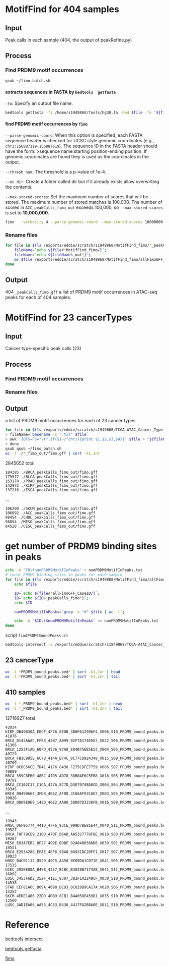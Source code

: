 # MotifFind for 404 samples
## Input
Peak calls in each sample (404, the output of peakRefine.py)
## Process
### Find PRDM9 motif occurrences
```bash
qsub ~/fimo_batch.sh
```
#### extracts sequences in FASTA by `bedtools  getfasta`
`-fo`: Specify an output file name.
```bash
bedtools getfasta -fi /home/s1949868/Tools/hg38.fa -bed $file -fo "${fileName}.fasta"
```
#### find PRDM9 motif occurrences by `fimo`
`--parse-genomic-coord`: When this option is specified, each FASTA sequence header is checked for UCSC style genomic coordinates (e.g., `chr1:156887119-156887619`). The sequence ID in the FASTA header should have the form: >sequence name:starting position-ending position. If genomic coordinates are found they is used as the coordinates in the output. 

`--thresh num`: The threshold is a p-value of 1e-4.

`--oc dir`: Create a folder called dir but if it already exists allow overwriting the contents.

`--max-stored-scores`: Set the maximum number of scores that will be stored. The maximum number of stored matches is 100,000. The number of scores in `ACC_peakCalls_fimo_out` exceeds 100,000, so `--max-stored-scores` is set to **10,000,000**.
```bash
fimo  --verbosity 4 --parse-genomic-coord --max-stored-scores 10000000 --oc "${fileName}_fimo_out" /home/s1949868/PRDM9.pwm.meme "${fileName}.fasta"
```
### Rename files
```bash
for file in $(ls /exports/eddie/scratch/s1949868/MotifFind_fimo/*_peakCalls_fimo_out/fimo.gff); do
	fileName=`echo ${file#*MotifFind_fimo/}`; 
	fileName=`echo ${fileName%_out*}`;
	mv $file /exports/eddie/scratch/s1949868/MotifFind_fimo/allFimoGFF_CaseID/${fileName}.gff
done
```
## Output
404 `_peakCalls_fimo.gff`
a list of PRDM9 motif occurrences in ATAC-seq peaks for each of 404 samples.
# MotifFind for 23 cancerTypes
## Input
Cancer type-specific peak calls (23)
## Process
### Find PRDM9 motif occurrences
### Rename files
## Output
a list of PRDM9 motif occurrences for each of 23 cancer types




```bash
for file in $(ls /exports/eddie/scratch/s1949868/TCGA-ATAC_Cancer_Type-specific_PeakCalls/*_peakCalls.txt); do
> fileName=`basename -s ".txt" $file`
> awk '{OFS=FS="\t";if($1~/^chr/){print $1,$2,$3,$4}}' $file > "${fileName}.bed";
> done
qsub qsub ~/fimo_batch.sh
wc -l ./*_fimo_out/fimo.gff | sort -k1,1nr
```

  2845652 total
  
	184385 ./BRCA_peakCalls_fimo_out/fimo.gff
	175572 ./BLCA_peakCalls_fimo_out/fimo.gff
	163170 ./PRAD_peakCalls_fimo_out/fimo.gff
	142972 ./KIRP_peakCalls_fimo_out/fimo.gff
	137216 ./ESCA_peakCalls_fimo_out/fimo.gff

...

	106200 ./SKCM_peakCalls_fimo_out/fimo.gff
	106092 ./ACC_peakCalls_fimo_out/fimo.gff
	98454 ./CHOL_peakCalls_fimo_out/fimo.gff
	96894 ./MESO_peakCalls_fimo_out/fimo.gff
	84528 ./CESC_peakCalls_fimo_out/fimo.gff


# get number of PRDM9 binding sites in peaks
```bash
echo -e "ID\tnumPRDM9MotifInPeaks" > numPRDM9MotifInPeaks.txt
# count PRDM9 binding sites in peaks for each sample
for file in $(ls /exports/eddie/scratch/s1949868/MotifFind_fimo/allFimoGFF_CaseID/*_fimo.gff); do
	echo $file

	ID=`echo ${file#*allFimoGFF_CaseID/}`; 
	ID=`echo ${ID%_peakCalls_fimo*}`;
	echo $ID

	numPRDM9MotifInPeaks=`grep -v "#" $file | wc -l`; 

	echo -e "$ID\t$numPRDM9MotifInPeaks" >> numPRDM9MotifInPeaks.txt
done
```


script `findPRDM9BoundPeaks.sh`
```bash
bedtools intersect -a /exports/eddie/scratch/s1949868/TCGA-ATAC_Cancer_Type-specific_PeakCalls/bed/"${fileName}.bed" -b $file -u -F 1.0 > "${fileName}_PRDM9_bound_peaks.bed"
```
## 23 cancerType
```bash
wc -l *PRDM9_bound_peaks.bed* | sort -k1,1nr | head
wc -l *PRDM9_bound_peaks.bed* | sort -k1,1nr | tail
```


## 410 samples
```bash
wc -l *_PRDM9_bound_peaks.bed* | sort -k1,1nr | head
wc -l *_PRDM9_bound_peaks.bed* | sort -k1,1nr | tail
```
 12716927 total
 
	42034 KIRP_DB49B30A_EECF_4F76_8E0B_3B0F612996F4_X006_S10_PRDM9_bound_peaks.bed
	41876 BRCA_0142AAAC_FFE8_43B7_AB99_02F7A1740567_X022_S06_PRDM9_bound_peaks.bed
	41366 BRCA_1253F1AD_60FD_4536_97A8_E84B756E5E52_X004_S05_PRDM9_bound_peaks.bed
	40729 BRCA_FB1C995E_6C78_414A_B74C_8C77CD924348_X015_S09_PRDM9_bound_peaks.bed
	40709 KIRP_0C6C66CE_7D41_4176_8438_F275CDFE7759_X006_S07_PRDM9_bound_peaks.bed
	40009 BRCA_359C8EB0_48BC_47D5_AD78_38B0AE6C5FB8_X018_S05_PRDM9_bound_peaks.bed
	39791 BRCA_CC102C17_C1CA_427A_8C7D_D3E79748A0CD_X004_S04_PRDM9_bound_peaks.bed
	39345 BRCA_08499A64_3FD8_4E62_AF08_3C66AF93CAE7_X003_S05_PRDM9_bound_peaks.bed
	39026 BRCA_DD69EDE9_142D_46E2_AA06_58D07D3230FB_X016_S08_PRDM9_bound_peaks.bed
...

    19943 HNSC_D6F95774_441D_47F6_93CE_999D7BE81E44_X040_S11_PRDM9_bound_peaks.bed
    19527 BRCA_78F79CE9_210D_47BF_B6AB_AA5327778FBE_X010_S03_PRDM9_bound_peaks.bed
    19387 MESO_E63A7EB2_8F27_499E_B9BF_92A8400388D6_X039_S01_PRDM9_bound_peaks.bed
    18551 BRCA_E2534288_EFAE_4EF6_98A0_0A931BC20FF1_X017_S07_PRDM9_bound_peaks.bed
    18023 HNSC_B4C01112_D529_49C5_A458_0E09DA1C071E_X041_S05_PRDM9_bound_peaks.bed
    17535 UCEC_392EE08A_B49B_4257_BCBC_B3038B7174A8_X041_S11_PRDM9_bound_peaks.bed
    16802 LUSC_3453F6D2_352F_41E1_8307_382F1A2249CF_X030_S10_PRDM9_bound_peaks.bed
    14538 STAD_CEF81A6C_B09A_4698_BC93_DC029B9CA17A_X028_S06_PRDM9_bound_peaks.bed
    14357 SKCM_4EDE1486_22DD_4DB9_8CB1_B4A058E459D1_X035_S10_PRDM9_bound_peaks.bed
    13500 LUSC_3AD1EA06_AA53_4C53_B436_4417FA2B8A0E_X031_S10_PRDM9_bound_peaks.bed


# Reference
[bedtools intersect](https://bedtools.readthedocs.io/en/latest/content/tools/intersect.html)

[bedtools getfasta](https://bedtools.readthedocs.io/en/latest/content/tools/getfasta.html)

[fimo](http://meme-suite.org/doc/fimo.html)
<!--stackedit_data:
eyJoaXN0b3J5IjpbMjAzODIwMTcxMSwyOTQyMjMyNTUsMTQxOT
U2NTg1MywtNzM4NzQ2MDkwLDE2NTU0MTExMzQsMjYxNTQyNTk2
LDM3NDQwMTYwLDE0NDQwNjcyNzQsNjA4ODA3NjMyLDEwNzk0MT
g5MzYsMTcyMDk4MDkzOCw2MzE4OTUzODgsLTEyMDE3MTAxOTAs
LTE4MDMxNzAyOTQsLTk1MDkxOTM2MCw4MzEyNjYzMDYsLTQwNz
k2MDk0MSwxNzMyMTg1MDE5LDE3MDY0Mjk1MjUsMzE2MDgyMjM5
XX0=
-->